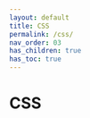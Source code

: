 ```yaml
---
layout: default
title: CSS
permalink: /css/
nav_order: 03
has_children: true
has_toc: true
---
```


# CSS

